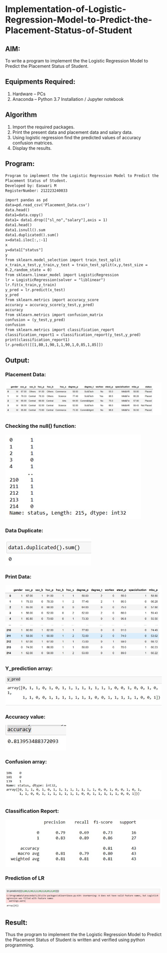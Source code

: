 # Implementation-of-Logistic-Regression-Model-to-Predict-the-Placement-Status-of-Student

## AIM:
To write a program to implement the the Logistic Regression Model to Predict the Placement Status of Student.

## Equipments Required:
1. Hardware – PCs
2. Anaconda – Python 3.7 Installation / Jupyter notebook

## Algorithm
1. Import the required packages.
2. Print the present data and placement data and salary data.
3. Using logistic regression find the predicted values of accuracy      confusion matrices.
4. Display the results.

## Program:
```
Program to implement the the Logistic Regression Model to Predict the Placement Status of Student.
Developed by: Easwari M
RegisterNumber: 212223240033
```
```
import pandas as pd
data=pd.read_csv('Placement_Data.csv')
data.head()
data1=data.copy()
data1= data1.drop(["sl_no","salary"],axis = 1)
data1.head()
data1.isnull().sum
data1.duplicated().sum()
x=data1.iloc[:,:-1]
x
y=data1["status"]
y
from sklearn.model_selection import train_test_split
x_train,x_test,y_train,y_test = train_test_split(x,y,test_size = 0.2,random_state = 0)
from sklearn.linear_model import LogisticRegression
lr = LogisticRegression(solver = "liblinear")
lr.fit(x_train,y_train)
y_pred = lr.predict(x_test)
y_pred
from sklearn.metrics import accuracy_score
accuracy = accuracy_score(y_test,y_pred)
accuracy
from sklearn.metrics import confusion_matrix
confusion = (y_test,y_pred)
confusion
from sklearn.metrics import classification_report
classification_report1 = classification_report(y_test,y_pred)
print(classification_report1)
lr.predict([[1,80,1,90,1,1,90,1,0,85,1,85]])
```

## Output:

### Placement Data:
![the Logistic Regression Model to Predict the Placement Status of Student](dataset.jpg)

### Checking the null() function:

![the Logistic Regression Model to Predict the Placement Status of Student](null.jpg)

### Data Duplicate:

![the Logistic Regression Model to Predict the Placement Status of Student](duplicate.jpg)

### Print Data:

![the Logistic Regression Model to Predict the Placement Status of Student](numerical.jpg)

### Y_prediction array:

![the Logistic Regression Model to Predict the Placement Status of Student](y.jpg)

### Accuracy value:

![the Logistic Regression Model to Predict the Placement Status of Student](accuracy.jpg)

### Confusion array:

![the Logistic Regression Model to Predict the Placement Status of Student](confusion.jpg)

### Classification Report:

![the Logistic Regression Model to Predict the Placement Status of Student](classification.jpg)

### Prediction of LR

![the Logistic Regression Model to Predict the Placement Status of Student](lr.jpg)

## Result:
Thus the program to implement the the Logistic Regression Model to Predict the Placement Status of Student is written and verified using python programming.
